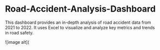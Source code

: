 # Road-Accident-Analysis-Dashboard

This dashboard provides an in-depth analysis of road accident data from 2021 to 2022. It uses Excel to visualize and analyze key metrics and trends in road safety.

![image alt](
